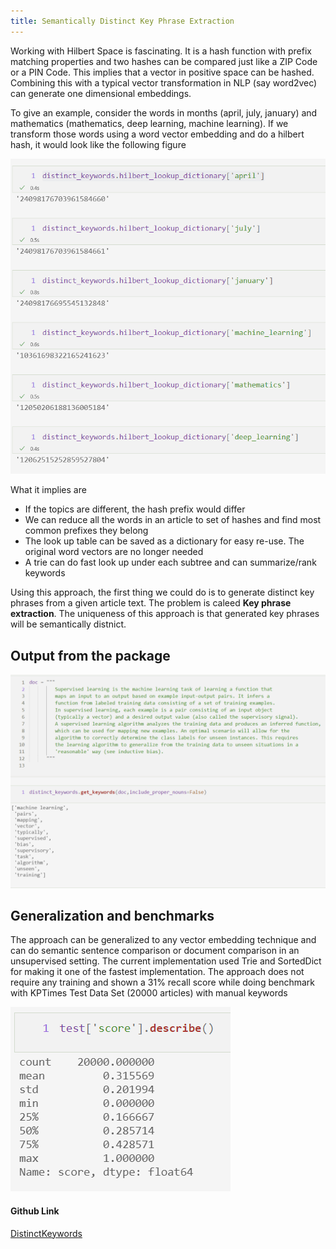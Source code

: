 ```yaml
---
title: Semantically Distinct Key Phrase Extraction
---
```


Working with Hilbert Space is fascinating. It is a hash function with prefix matching properties and two hashes can be compared just like a ZIP Code or a PIN Code.  This implies that a vector in positive space can be hashed. Combining this with a typical vector transformation in NLP (say word2vec) can generate one dimensional embeddings. 

To give an example,  consider the words in months (april, july, january) and mathematics (mathematics, deep learning, machine learning).  If we transform those words using a word vector embedding and do a hilbert hash,  it would look like the following figure 

![Hilbert Hash for various words from word2vec )](/assets/images/hilbert_hash_example_months_maths.png)

What it implies are
* If the topics are different, the hash prefix would differ 
* We can reduce all the words in an article to set of hashes and find most common prefixes they belong
* The look up table can be saved as a dictionary for easy re-use. The original word vectors are no longer needed
* A trie can do fast look up under each subtree and can summarize/rank keywords 

Using this approach, the first thing we could do is to generate distinct key phrases from a given article text. The problem is caleed **Key phrase extraction**.  The uniqueness of this approach is that generated key phrases will be semantically distnict. 

## Output from the package 

![Distinct Keywords Sample Output )](/assets/images/distinct_keywords_sample_output.png)
## Generalization and benchmarks
The approach can be generalized to any vector embedding technique and can do semantic sentence comparison or document comparison in an unsupervised setting.  The current implementation used Trie and SortedDict for making it one of the fastest implementation.  The approach does not require any training and shown a 31% recall score while doing benchmark with KPTimes Test Data Set (20000 articles) with manual keywords 

![KP Times Test Data Recall Score )](/assets/images/kptimes_test_data_recall_score.png)


#### Github Link 
[DistinctKeywords](https://github.com/sahyagiri/DistinctKeywords)
